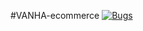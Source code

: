#VANHA-ecommerce
[![Bugs](https://sonarcloud.io/api/project_badges/measure?project=fssa-batch3_kishore.sugumar__web_project&metric=bugs)](https://sonarcloud.io/summary/new_code?id=fssa-batch3_kishore.sugumar__web_project)